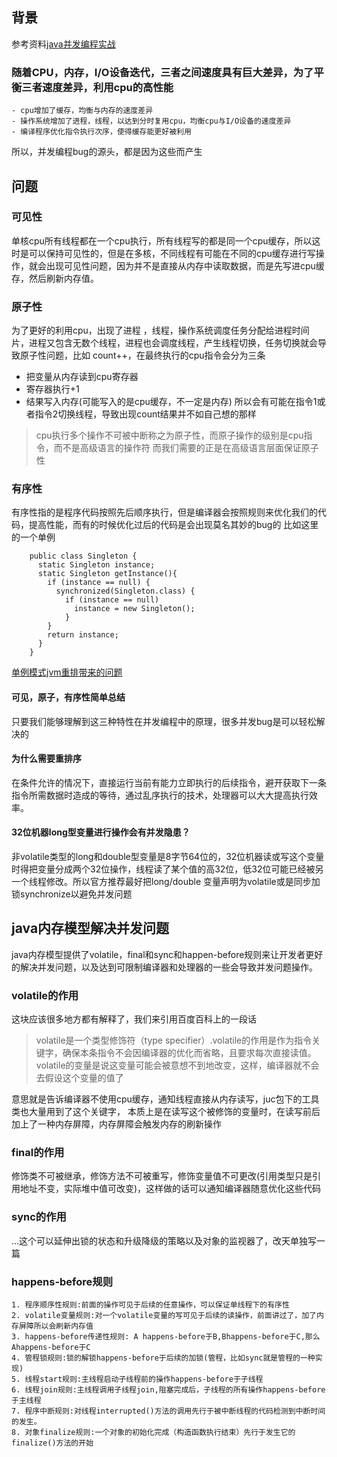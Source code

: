 ## 背景
参考资料[java并发编程实战](https://time.geekbang.org/column/article/85702)
### 随着CPU，内存，I/O设备迭代，三者之间速度具有巨大差异，为了平衡三者速度差异，利用cpu的高性能
    - cpu增加了缓存，均衡与内存的速度差异
    - 操作系统增加了进程，线程，以达到分时复用cpu，均衡cpu与I/O设备的速度差异
    - 编译程序优化指令执行次序，使得缓存能更好被利用
所以，并发编程bug的源头，都是因为这些而产生
## 问题
### 可见性
单核cpu所有线程都在一个cpu执行，所有线程写的都是同一个cpu缓存，所以这时是可以保持可见性的，但是在多核，不同线程有可能在不同的cpu缓存进行写操作，就会出现可见性问题，因为并不是直接从内存中读取数据，而是先写进cpu缓存，然后刷新内存值。
### 原子性
为了更好的利用cpu，出现了进程  ，线程，操作系统调度任务分配给进程时间片，进程又包含无数个线程，进程也会调度线程，产生线程切换，任务切换就会导致原子性问题，比如 count++，在最终执行的cpu指令会分为三条
- 把变量从内存读到cpu寄存器
- 寄存器执行+1
- 结果写入内存(可能写入的是cpu缓存，不一定是内存)
所以会有可能在指令1或者指令2切换线程，导致出现count结果并不如自己想的那样
> cpu执行多个操作不可被中断称之为原子性，而原子操作的级别是cpu指令，而不是高级语言的操作符
而我们需要的正是在高级语言层面保证原子性
### 有序性
有序性指的是程序代码按照先后顺序执行，但是编译器会按照规则来优化我们的代码，提高性能，而有的时候优化过后的代码是会出现莫名其妙的bug的
比如这里的一个单例
```code
    public class Singleton {
      static Singleton instance;
      static Singleton getInstance(){
        if (instance == null) {
          synchronized(Singleton.class) {
            if (instance == null)
              instance = new Singleton();
            }
        }
        return instance;
      }
    }
```
[单例模式jvm重排带来的问题](/JAVA/singleton.md?id=jvmRearrangement)
#### 可见，原子，有序性简单总结
只要我们能够理解到这三种特性在并发编程中的原理，很多并发bug是可以轻松解决的
#### 为什么需要重排序
在条件允许的情况下，直接运行当前有能力立即执行的后续指令，避开获取下一条指令所需数据时造成的等待，通过乱序执行的技术，处理器可以大大提高执行效率。
#### 32位机器long型变量进行操作会有并发隐患？
非volatile类型的long和double型变量是8字节64位的，32位机器读或写这个变量时得把变量分成两个32位操作，线程读了某个值的高32位，低32位可能已经被另一个线程修改。所以官方推荐最好把long/double 变量声明为volatile或是同步加锁synchronize以避免并发问题
## java内存模型解决并发问题
java内存模型提供了volatile，final和sync和happen-before规则来让开发者更好的解决并发问题，以及达到可限制编译器和处理器的一些会导致并发问题操作。
### volatile的作用
这块应该很多地方都有解释了，我们来引用百度百科上的一段话
> volatile是一个类型修饰符（type specifier）.volatile的作用是作为指令关键字，确保本条指令不会因编译器的优化而省略，且要求每次直接读值。
  volatile的变量是说这变量可能会被意想不到地改变，这样，编译器就不会去假设这个变量的值了
  
意思就是告诉编译器不使用cpu缓存，通知线程直接从内存读写，juc包下的工具类也大量用到了这个关键字，
本质上是在读写这个被修饰的变量时，在读写前后加上了一种内存屏障，内存屏障会触发内存的刷新操作
### final的作用
修饰类不可被继承，修饰方法不可被重写，修饰变量值不可更改(引用类型只是引用地址不变，实际堆中值可改变)，这样做的话可以通知编译器随意优化这些代码
### sync的作用
...这个可以延伸出锁的状态和升级降级的策略以及对象的监视器了，改天单独写一篇
### happens-before规则
    1. 程序顺序性规则:前面的操作可见于后续的任意操作，可以保证单线程下的有序性
    2. volatile变量规则:对一个volatile变量的写可见于后续的读操作，前面讲过了，加了内存屏障所以会刷新内存值
    3. happens-before传递性规则: A happens-before于B,Bhappens-before于C,那么Ahappens-before于C
    4. 管程锁规则:锁的解锁happens-before于后续的加锁(管程，比如sync就是管程的一种实现)
    5. 线程start规则:主线程启动子线程前的操作happens-before于子线程
    6. 线程join规则:主线程调用子线程join,阻塞完成后，子线程的所有操作happens-before于主线程
    7. 程序中断规则:对线程interrupted()方法的调用先行于被中断线程的代码检测到中断时间的发生。
    8. 对象finalize规则:一个对象的初始化完成（构造函数执行结束）先行于发生它的finalize()方法的开始
    
    

